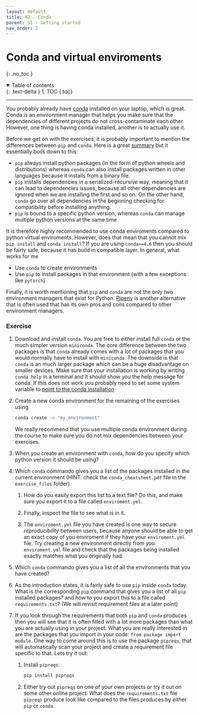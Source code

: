 ```yaml
---
layout: default
title: M2 - Conda
parent: S1 - Getting started
nav_order: 2
---
```


# Conda and virtual enviroments
{: .no_toc }

<details open markdown="block">
  <summary>
    Table of contents
  </summary>
  {: .text-delta }
1. TOC
{:toc}
</details>

---

You probably already have [conda](https://conda.io/projects/conda/en/latest/user-guide/getting-started.html) installed 
on your laptop, which is great. Conda is an environment manager that helps you make sure that the dependencies of
different projects do not cross-contaminate each other. However, one thing is having conda installed, another is to
actually use it. 

Before we get on with the exercises, it is probably important to mention the differences between `pip` and `conda`.
Here is a great [summary](https://www.anaconda.com/blog/understanding-conda-and-pip) but it essentially boils down 
to this: 
* `pip` always install python packages (in the form of python wheels and distributions) whereas `conda` can
also install packages written in other languages because it installs from a binary file. 
* `pip` installs dependencies in a serialized-recursive way, meaning that it can lead to dependencies issues,
because all other dependencies are ignored when we are installing the first and so on. On the other hand, `conda` 
go over all dependencies in the beginning checking for compatibility before installing anything.
* `pip` is bound to a specific python version, whereas `conda` can manage multiple python versions at the same time

It is therefore highly recommended to use conda enviroments compared to python virtual enviroments. However, does that
mean that you cannot mix `pip install` and `conda install`? If you are using `conda>=4.6` then you should be fairly 
safe, because it has build in compatible layer. In general, what works for me
* Use `conda` to create environments
* Use `pip` to install packages in that environment (with a few exceptions like `pytorch`)

Finally, it is worth mentioning that `pip` and `conda` are not the only two environment managers that exist for Python.
[Pipenv](https://pypi.org/project/pipenv/) is another alternative that is often used that has its own pros and cons
compared to other environment managers.

### Exercise

1. Download and install `conda`. You are free to either install full `conda` or the much simpler version `miniconda`. 
   The core difference between the two packages is that `conda` already comes with a lot of packages that you would 
   normally have to install with `miniconda`. The downside is that `conda` is an much larger package which can be a 
   huge disadvantage on smaller devices. Make sure that your installation is working by writing `conda help` in a 
   terminal and it should show you the help message for conda. If this does not work you probably need to set some
   system variable to
   [point to the conda installation](https://stackoverflow.com/questions/44597662/conda-command-is-not-recognized-on-windows-10)

2. Create a new conda environment for the remaining of the exercises using
   ```bash
   conda create -n "my_environment"
   ``` 
   We really recommend that you use multiple conda environment during the course to make sure you do not 
   mix dependencies between your exercises.

3. When you create an environment with `conda`, how do you specify which python version it should be using?

4. Which `conda` commando gives you a list of the packages installed in the 
   current environment (HINT: check the `conda_cheatsheet.pdf` file in the `exercise_files` folder). 

   1. How do you easily export this list to a text file? Do this, and make sure you export it to
   a file called `enviroment.yml`. 
   
   2. Finally, inspect the file to see what is in it.

   3. The `enviroment.yml` file you have created is one way to secure *reproducibility* between users, because
   anyone should be able to get an exact copy of you enviroment if they have your `enviroment.yml` file. 
   Try creating a new environment directly from you `enviroment.yml` file and check that the packages being
   installed exactly matches what you originally had.

6. Which `conda` commando gives you a list of all the environments that you have created?

4. As the introduction states, it is fairly safe to use `pip` inside `conda` today.
   What is the corresponding `pip` command that gives you a list of all `pip` installed packages? 
   and how to you export this to a file called `requirements.txt`? 
   (We will revisit requirement files at a later point)

5. If you look through the requirements that both `pip` and `conda` produces then you will see that it
   is often filled with a lot more packages than what you are actually using in your project. What you are
   really interested in are the packages that you import in your code: `from package import module`. 
   One way to come around this is to use the package `pipreqs`, that will automatically scan your project 
   and create a requirement file specific to that.
   Lets try it out:

   1. Install `pipreqs`:
      ```bash
      pip install pipreqs
      ```

   2. Either try out `pipreqs` on one of your own projects or try it out on some other online project. 
      What does the `requirements.txt` file `pipreqs` produce look like compared to the files produces 
      by either `pip` or `conda`.

